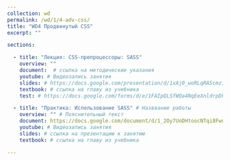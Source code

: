 ```yaml
---
collection: wd
permalink: /wd/1/4-adv-css/
title: "WD4 Продвинутый CSS"
excerpt: ""

sections:

  - title: "Лекция: CSS-препроцессоры: SASS" 
    overview: ""
    document:  # ссылка на методические указания
    youtube: # Видеозапись занятия
    slides: # https://docs.google.com/presentation/d/1xAj0_woRLqRAScmzivI7aNJ5EYMokklBBqkvbA6LYpk/edit?usp=sharing # ссылка на презентацию к занятию
    textbook: # ссылка на главу из учебника
    test: # https://docs.google.com/forms/d/e/1FAIpQLSfWQa4NqEeXnldrpDkBWI8sQgfg33w4Kjdb5Sx0PsCtMYdzGA/closedform

  - title: "Практика: Использование SASS" # Назввание работы
    overview: "" # Пояснительный текст
    document: https://docs.google.com/document/d/1_2Oy7UoDHtoocNTqi8FwntFDp8qc_U7N/edit?usp=sharing&ouid=116003821381017651142&rtpof=true&sd=true
    youtube: # Видеозапись занятия
    slides: # ссылка на презентацию к занятию
    textbook: # ссылка на главу из учебника

---
```

